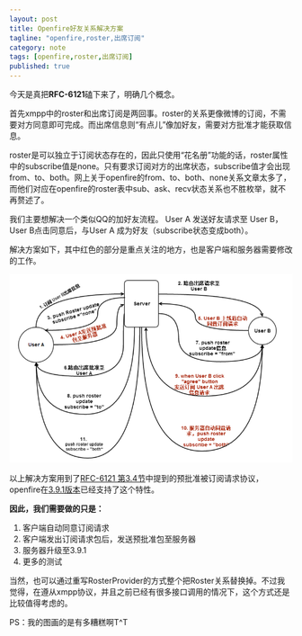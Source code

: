 ```yaml
---
layout: post
title: Openfire好友关系解决方案
tagline: "openfire,roster,出席订阅"
category: note
tags: [openfire,roster,出席订阅]
published: true
---
```

今天是真把**RFC-6121**磕下来了，明确几个概念。

首先xmpp中的roster和出席订阅是两回事。roster的关系更像微博的订阅，不需要对方同意即可完成。而出席信息则“有点儿”像加好友，需要对方批准才能获取信息。

roster是可以独立于订阅状态存在的，因此只使用“花名册”功能的话，roster属性中的subscribe值是none。只有要求订阅对方的出席状态，subscribe值才会出现from、to、both。网上关于openfire的from、to、both、none关系文章太多了，而他们对应在openfire的roster表中sub、ask、recv状态关系也不胜枚举，就不再赘述了。

我们主要想解决一个类似QQ的加好友流程。 User A 发送好友请求至 User B， User B点击同意后，与User A 成为好友（subscribe状态变成both）。

解决方案如下，其中红色的部分是重点关注的地方，也是客户端和服务器需要修改的工作。

![image](/assets/post-images/2014-05-07-a4cd0a3e-c735-4405-f645-c0113305bf93.png)

以上解决方案用到了[RFC-6121 第3.4节](http://wiki.jabbercn.org/RFC6121#.E9.A2.84.E6.89.B9.E5.87.86.E8.A2.AB.E8.AE.A2.E9.98.85.E8.AF.B7.E6.B1.82)中提到的预批准被订阅请求协议，openfire在[3.9.1版本](http://issues.igniterealtime.org/browse/OF-738)已经支持了这个特性。

**因此，我们需要做的只是：**

1. 客户端自动同意订阅请求
2. 客户端发出订阅请求包后，发送预批准包至服务器
3. 服务器升级至3.9.1
4. 更多的测试

当然，也可以通过重写RosterProvider的方式整个把Roster关系替换掉。不过我觉得，在遵从xmpp协议，并且之前已经有很多接口调用的情况下，这个方式还是比较值得考虑的。

PS：我的图画的是有多糟糕啊T^T
